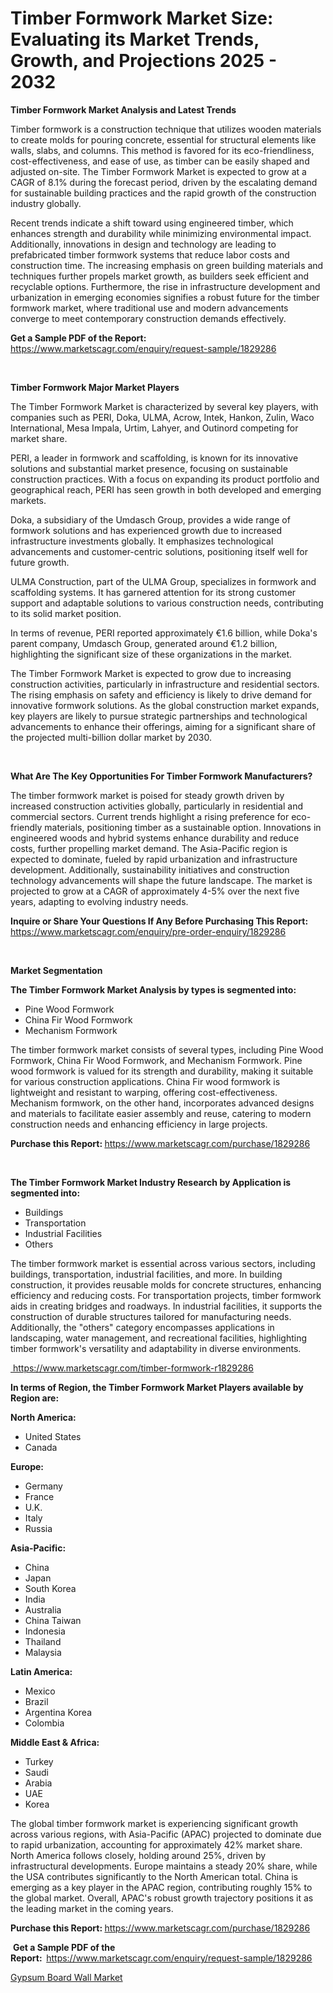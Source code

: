 <p><h1>Timber Formwork Market Size: Evaluating its Market Trends, Growth, and Projections 2025 - 2032</h1></p><p><strong>Timber Formwork Market Analysis and Latest Trends</strong></p>
<p><p>Timber formwork is a construction technique that utilizes wooden materials to create molds for pouring concrete, essential for structural elements like walls, slabs, and columns. This method is favored for its eco-friendliness, cost-effectiveness, and ease of use, as timber can be easily shaped and adjusted on-site. The Timber Formwork Market is expected to grow at a CAGR of 8.1% during the forecast period, driven by the escalating demand for sustainable building practices and the rapid growth of the construction industry globally.</p><p>Recent trends indicate a shift toward using engineered timber, which enhances strength and durability while minimizing environmental impact. Additionally, innovations in design and technology are leading to prefabricated timber formwork systems that reduce labor costs and construction time. The increasing emphasis on green building materials and techniques further propels market growth, as builders seek efficient and recyclable options. Furthermore, the rise in infrastructure development and urbanization in emerging economies signifies a robust future for the timber formwork market, where traditional use and modern advancements converge to meet contemporary construction demands effectively.</p></p>
<p><strong>Get a Sample PDF of the Report:&nbsp;</strong> <a href="https://www.marketscagr.com/enquiry/request-sample/1829286?utm_campaign=3495&utm_medium=2&utm_source=Github&utm_content=ia&utm_term=02042025&utm_id=timber-formwork">https://www.marketscagr.com/enquiry/request-sample/1829286</a></p>
<p>&nbsp;</p>
<p><strong>Timber Formwork Major Market Players</strong></p>
<p><p>The Timber Formwork Market is characterized by several key players, with companies such as PERI, Doka, ULMA, Acrow, Intek, Hankon, Zulin, Waco International, Mesa Impala, Urtim, Lahyer, and Outinord competing for market share. </p><p>PERI, a leader in formwork and scaffolding, is known for its innovative solutions and substantial market presence, focusing on sustainable construction practices. With a focus on expanding its product portfolio and geographical reach, PERI has seen growth in both developed and emerging markets.</p><p>Doka, a subsidiary of the Umdasch Group, provides a wide range of formwork solutions and has experienced growth due to increased infrastructure investments globally. It emphasizes technological advancements and customer-centric solutions, positioning itself well for future growth.</p><p>ULMA Construction, part of the ULMA Group, specializes in formwork and scaffolding systems. It has garnered attention for its strong customer support and adaptable solutions to various construction needs, contributing to its solid market position.</p><p>In terms of revenue, PERI reported approximately €1.6 billion, while Doka's parent company, Umdasch Group, generated around €1.2 billion, highlighting the significant size of these organizations in the market.</p><p>The Timber Formwork Market is expected to grow due to increasing construction activities, particularly in infrastructure and residential sectors. The rising emphasis on safety and efficiency is likely to drive demand for innovative formwork solutions. As the global construction market expands, key players are likely to pursue strategic partnerships and technological advancements to enhance their offerings, aiming for a significant share of the projected multi-billion dollar market by 2030.</p></p>
<p>&nbsp;</p>
<p><strong>What Are The Key Opportunities For Timber Formwork Manufacturers?</strong></p>
<p><p>The timber formwork market is poised for steady growth driven by increased construction activities globally, particularly in residential and commercial sectors. Current trends highlight a rising preference for eco-friendly materials, positioning timber as a sustainable option. Innovations in engineered woods and hybrid systems enhance durability and reduce costs, further propelling market demand. The Asia-Pacific region is expected to dominate, fueled by rapid urbanization and infrastructure development. Additionally, sustainability initiatives and construction technology advancements will shape the future landscape. The market is projected to grow at a CAGR of approximately 4-5% over the next five years, adapting to evolving industry needs.</p></p>
<p><strong>Inquire or Share Your Questions If Any Before Purchasing This Report:</strong> <a href="https://www.marketscagr.com/enquiry/pre-order-enquiry/1829286?utm_campaign=3495&utm_medium=2&utm_source=Github&utm_content=ia&utm_term=02042025&utm_id=timber-formwork">https://www.marketscagr.com/enquiry/pre-order-enquiry/1829286</a></p>
<p>&nbsp;</p>
<p><strong>Market Segmentation</strong></p>
<p><strong>The Timber Formwork Market Analysis by types is segmented into:</strong></p>
<p><ul><li>Pine Wood Formwork</li><li>China Fir Wood Formwork</li><li>Mechanism Formwork</li></ul></p>
<p><p>The timber formwork market consists of several types, including Pine Wood Formwork, China Fir Wood Formwork, and Mechanism Formwork. Pine wood formwork is valued for its strength and durability, making it suitable for various construction applications. China Fir wood formwork is lightweight and resistant to warping, offering cost-effectiveness. Mechanism formwork, on the other hand, incorporates advanced designs and materials to facilitate easier assembly and reuse, catering to modern construction needs and enhancing efficiency in large projects.</p></p>
<p><strong>Purchase this Report:&nbsp;</strong><a href="https://www.marketscagr.com/purchase/1829286?utm_campaign=3495&utm_medium=2&utm_source=Github&utm_content=ia&utm_term=02042025&utm_id=timber-formwork">https://www.marketscagr.com/purchase/1829286</a></p>
<p>&nbsp;</p>
<p><strong>The Timber Formwork Market Industry Research by Application is segmented into:</strong></p>
<p><ul><li>Buildings</li><li>Transportation</li><li>Industrial Facilities</li><li>Others</li></ul></p>
<p><p>The timber formwork market is essential across various sectors, including buildings, transportation, industrial facilities, and more. In building construction, it provides reusable molds for concrete structures, enhancing efficiency and reducing costs. For transportation projects, timber formwork aids in creating bridges and roadways. In industrial facilities, it supports the construction of durable structures tailored for manufacturing needs. Additionally, the "others" category encompasses applications in landscaping, water management, and recreational facilities, highlighting timber formwork's versatility and adaptability in diverse environments.</p></p>
<p><a href="https://www.marketscagr.com/timber-formwork-r1829286?utm_campaign=3495&utm_medium=2&utm_source=Github&utm_content=ia&utm_term=02042025&utm_id=timber-formwork">&nbsp;https://www.marketscagr.com/timber-formwork-r1829286</a></p>
<p><strong>In terms of Region, the Timber Formwork Market Players available by Region are:</strong></p>
<p>
    <p> <strong> North America: </strong>
        <ul>
            <li>United States</li>
            <li>Canada</li>
        </ul>
        </p> 
    <p> <strong> Europe: </strong>
        <ul>
            <li>Germany</li>
            <li>France</li>
            <li>U.K.</li>
            <li>Italy</li>
            <li>Russia</li>
        </ul>
        </p> 
    <p> <strong> Asia-Pacific: </strong>
        <ul>
            <li>China</li>
            <li>Japan</li>
            <li>South Korea</li>
            <li>India</li>
            <li>Australia</li>
            <li>China Taiwan</li>
            <li>Indonesia</li>
            <li>Thailand</li>
            <li>Malaysia</li>
        </ul>
        </p> 
    <p> <strong> Latin America: </strong>
        <ul>
            <li>Mexico</li>
            <li>Brazil</li>
            <li>Argentina Korea</li>
            <li>Colombia</li>
        </ul>
        </p> 
    <p> <strong> Middle East & Africa: </strong>
        <ul>
            <li>Turkey</li>
            <li>Saudi</li>
            <li>Arabia</li>
            <li>UAE</li>
            <li>Korea</li>
        </ul>
    </p>
    </p>
<p><p>The global timber formwork market is experiencing significant growth across various regions, with Asia-Pacific (APAC) projected to dominate due to rapid urbanization, accounting for approximately 42% market share. North America follows closely, holding around 25%, driven by infrastructural developments. Europe maintains a steady 20% share, while the USA contributes significantly to the North American total. China is emerging as a key player in the APAC region, contributing roughly 15% to the global market. Overall, APAC's robust growth trajectory positions it as the leading market in the coming years.</p></p>
<p><strong>Purchase this Report: </strong><a href="https://www.marketscagr.com/purchase/1829286?utm_campaign=3495&utm_medium=2&utm_source=Github&utm_content=ia&utm_term=02042025&utm_id=timber-formwork">https://www.marketscagr.com/purchase/1829286</a></p>
<p>&nbsp;<strong>Get a Sample PDF of the Report:&nbsp;&nbsp;</strong><a href="https://www.marketscagr.com/enquiry/request-sample/1829286?utm_campaign=3495&utm_medium=2&utm_source=Github&utm_content=ia&utm_term=02042025&utm_id=timber-formwork">https://www.marketscagr.com/enquiry/request-sample/1829286</a></p>
<p><strong></strong></p>
<p><p><a href="https://github.com/guyotkiferhi/Market-Research-Report-List-1/blob/main/gypsum-board-wall-market.md?utm_campaign=3495&utm_medium=2&utm_source=Github&utm_content=ia&utm_term=02042025&utm_id=timber-formwork">Gypsum Board Wall Market</a></p></p>